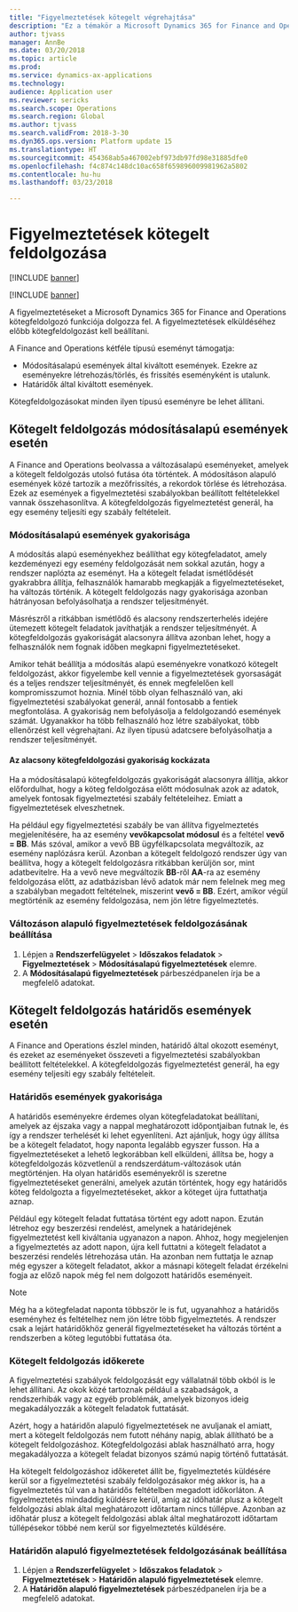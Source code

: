 ```yaml
---
title: "Figyelmeztetések kötegelt végrehajtása"
description: "Ez a témakör a Microsoft Dynamics 365 for Finance and Operations figyelmeztetéseinek kötegelt feldolgozásáról nyújt információkat."
author: tjvass
manager: AnnBe
ms.date: 03/20/2018
ms.topic: article
ms.prod: 
ms.service: dynamics-ax-applications
ms.technology: 
audience: Application user
ms.reviewer: sericks
ms.search.scope: Operations
ms.search.region: Global
ms.author: tjvass
ms.search.validFrom: 2018-3-30
ms.dyn365.ops.version: Platform update 15
ms.translationtype: HT
ms.sourcegitcommit: 454368ab5a467002ebf973db97fd98e31885dfe0
ms.openlocfilehash: f4c874c148dc10ac658f659896009981962a5802
ms.contentlocale: hu-hu
ms.lasthandoff: 03/23/2018

---
```


# <a name="batch-processing-for-alerts"></a>Figyelmeztetések kötegelt feldolgozása
[!INCLUDE [banner](../includes/banner.md)]

[!INCLUDE [banner](../includes/pre-release.md)]

A figyelmeztetéseket a Microsoft Dynamics 365 for Finance and Operations kötegfeldolgozó funkciója dolgozza fel. A figyelmeztetések elküldéséhez előbb kötegfeldolgozást kell beállítani.

A Finance and Operations kétféle típusú eseményt támogatja:

- Módosításalapú események által kiváltott események. Ezekre az eseményekre létrehozás/törlés, és frissítés eseményként is utalunk.
- Határidők által kiváltott események.

Kötegfeldolgozásokat minden ilyen típusú eseményre be lehet állítani.
        
## <a name="batch-processing-for-change-based-events"></a>Kötegelt feldolgozás módosításalapú események esetén
A Finance and Operations beolvassa a változásalapú eseményeket, amelyek a kötegelt feldolgozás utolsó futása óta történtek. A módosításon alapuló események közé tartozik a mezőfrissítés, a rekordok törlése és létrehozása. Ezek az események a figyelmeztetési szabályokban beállított feltételekkel vannak összehasonlítva. A kötegfeldolgozás figyelmeztetést generál, ha egy esemény teljesíti egy szabály feltételeit.

### <a name="frequency-for-change-based-events"></a>Módosításalapú események gyakorisága
A módosítás alapú eseményekhez beállíthat egy kötegfeladatot, amely kezdeményezi egy esemény feldolgozását nem sokkal azután, hogy a rendszer naplózta az eseményt. Ha a kötegelt feladat ismétlődését gyakrabbra állítja, felhasználók hamarabb megkapják a figyelmeztetéseket, ha változás történik. A kötegelt feldolgozás nagy gyakorisága azonban hátrányosan befolyásolhatja a rendszer teljesítményét.

Másrészről a ritkábban ismétlődő és alacsony rendszerterhelés idejére ütemezett kötegelt feladatok javíthatják a rendszer teljesítményét. A kötegfeldolgozás gyakoriságát alacsonyra állítva azonban lehet, hogy a felhasználók nem fognak időben megkapni figyelmeztetéseket.

Amikor tehát beállítja a módosítás alapú eseményekre vonatkozó kötegelt feldolgozást, akkor figyelembe kell vennie a figyelmeztetések gyorsaságát és a teljes rendszer teljesítményét, és ennek megfelelően kell kompromisszumot hoznia. Minél több olyan felhasználó van, aki figyelmeztetési szabályokat generál, annál fontosabb a fentiek megfontolása. A gyakoriság nem befolyásolja a feldolgozandó események számát. Ugyanakkor ha több felhasználó hoz létre szabályokat, több ellenőrzést kell végrehajtani. Az ilyen típusú adatcsere befolyásolhatja a rendszer teljesítményét.

#### <a name="the-risks-of-low-batch-frequency"></a>Az alacsony kötegfeldolgozási gyakoriság kockázata
Ha a módosításalapú kötegfeldolgozás gyakoriságát alacsonyra állítja, akkor előfordulhat, hogy a köteg feldolgozása előtt módosulnak azok az adatok, amelyek fontosak figyelmeztetési szabály feltételeihez. Emiatt a figyelmeztetések elveszhetnek.

Ha például egy figyelmeztetési szabály be van állítva figyelmeztetés megjelenítésére, ha az esemény **vevőkapcsolat módosul** és a feltétel **vevő = BB**. Más szóval, amikor a vevő BB ügyfélkapcsolata megváltozik, az esemény naplózásra kerül. Azonban a kötegelt feldolgozó rendszer úgy van beállítva, hogy a kötegelt feldolgozásra ritkábban kerüljön sor, mint adatbevitelre. Ha a vevő neve megváltozik **BB**-ről **AA**-ra az esemény feldolgozása előtt, az adatbázisban lévő adatok már nem felelnek meg meg a szabályban megadott feltételnek, miszerint **vevő = BB**. Ezért, amikor végül megtörténik az esemény feldolgozása, nem jön létre figyelmeztetés.

### <a name="set-up-processing-for-change-based-alerts"></a>Változáson alapuló figyelmeztetések feldolgozásának beállítása
1. Lépjen a **Rendszerfelügyelet** &gt; **Időszakos feladatok** &gt; **Figyelmeztetések** &gt; **Módosításalapú figyelmeztetések** elemre.
2. A **Módosításalapú figyelmeztetések** párbeszédpanelen írja be a megfelelő adatokat.

## <a name="batch-processing-for-due-date-events"></a>Kötegelt feldolgozás határidős események esetén
A Finance and Operations észlel minden, határidő által okozott eseményt, és ezeket az eseményeket összeveti a figyelmeztetési szabályokban beállított feltételekkel. A kötegfeldolgozás figyelmeztetést generál, ha egy esemény teljesíti egy szabály feltételeit.

### <a name="frequency-for-due-date-events"></a>Határidős események gyakorisága
A határidős eseményekre érdemes olyan kötegfeladatokat beállítani, amelyek az éjszaka vagy a nappal meghatározott időpontjaiban futnak le, és így a rendszer terhelését ki lehet egyenlíteni. Azt ajánljuk, hogy úgy állítsa be a kötegelt feladatot, hogy naponta legalább egyszer fusson. Ha a figyelmeztetéseket a lehető legkorábban kell elküldeni, állítsa be, hogy a kötegfeldolgozás közvetlenül a rendszerdátum-változások után megtörténjen. Ha olyan határidős eseményekről is szeretne figyelmeztetéseket generálni, amelyek azután történtek, hogy egy határidős köteg feldolgozta a figyelmeztetéseket, akkor a köteget újra futtathatja aznap.

Például egy kötegelt feladat futtatása történt egy adott napon. Ezután létrehoz egy beszerzési rendelést, amelynek a határidejének figyelmeztetést kell kiváltania ugyanazon a napon. Ahhoz, hogy megjelenjen a figyelmeztetés az adott napon, újra kell futtatni a kötegelt feladatot a beszerzési rendelés létrehozása után. Ha azonban nem futtatja le aznap még egyszer a kötegelt feladatot, akkor a másnapi kötegelt feladat érzékelni fogja az előző napok még fel nem dolgozott határidős eseményeit.

> [!NOTE]
> Még ha a kötegfeladat naponta többször le is fut, ugyanahhoz a határidős eseményhez és feltételhez nem jön létre több figyelmeztetés. A rendszer csak a lejárt határidőkhöz generál figyelmeztetéseket ha változás történt a rendszerben a köteg legutóbbi futtatása óta.

### <a name="batch-processing-window"></a>Kötegelt feldolgozás időkerete
A figyelmeztetési szabályok feldolgozását egy vállalatnál több okból is le lehet állítani. Az okok közé tartoznak például a szabadságok, a rendszerhibák vagy az egyéb problémák, amelyek bizonyos ideig megakadályozzák a kötegelt feladatok futtatását.

Azért, hogy a határidőn alapuló figyelmeztetések ne avuljanak el amiatt, mert a kötegelt feldolgozás nem futott néhány napig, ablak állítható be a kötegelt feldolgozáshoz. Kötegfeldolgozási ablak használható arra, hogy megakadályozza a kötegelt feladat bizonyos számú napig történő futtatását.

Ha kötegelt feldolgozáshoz időkeretet állít be, figyelmeztetés küldésére kerül sor a figyelmeztetési szabály feldolgozásakor még akkor is, ha a figyelmeztetés túl van a határidős feltételben megadott időkorláton. A figyelmeztetés mindaddig küldésre kerül, amíg az időhatár plusz a kötegelt feldolgozási ablak által meghatározott időtartam nincs túllépve. Azonban az időhatár plusz a kötegelt feldolgozási ablak által meghatározott időtartam túllépésekor többé nem kerül sor figyelmeztetés küldésére.

### <a name="set-up-processing-for-due-date-alerts"></a>Határidőn alapuló figyelmeztetések feldolgozásának beállítása
1. Lépjen a **Rendszerfelügyelet** &gt; **Időszakos feladatok** &gt; **Figyelmeztetések** &gt; **Határidőn alapuló figyelmeztetések** elemre.
2. A **Határidőn alapuló figyelmeztetések** párbeszédpanelen írja be a megfelelő adatokat.

